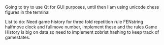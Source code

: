 Going to try to use Qt for GUI purposes, until then I am using unicode chess figures in the terminal

List to do:
Need game history for three fold repetition rule
FENstring halfmove clock and fullmove number, implement these and the rules
Game History is big on data so need to implement zobrist hashing to keep track of gamestates.